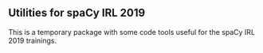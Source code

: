 Utilities for spaCy IRL 2019
----------------------------

This is a temporary package with some code tools useful for the spaCy IRL
2019 trainings.
